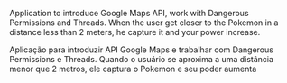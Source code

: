 Application to introduce Google Maps API, work with
Dangerous Permissions and Threads. When the user get
closer to the Pokemon in a distance less than 2 meters,
he capture it and your power increase. 

Aplicação para introduzir API Google Maps e trabalhar com
Dangerous Permissions e Threads. Quando o usuário se aproxima
a uma distância menor que 2 metros, ele captura o Pokemon
e seu poder aumenta
